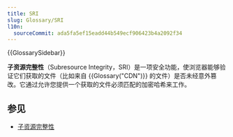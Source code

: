 ```yaml
---
title: SRI
slug: Glossary/SRI
l10n:
  sourceCommit: ada5fa5ef15eadd44b549ecf906423b4a2092f34
---
```


{{GlossarySidebar}}

**子资源完整性**（Subresource Integrity，SRI）是一项安全功能，使浏览器能够验证它们获取的文件（比如来自 {{Glossary("CDN")}} 的文件）是否未经意外篡改。它通过允许您提供一个获取的文件必须匹配的加密哈希来工作。

## 参见

- [子资源完整性](/zh-CN/docs/Web/Security/Subresource_Integrity)

